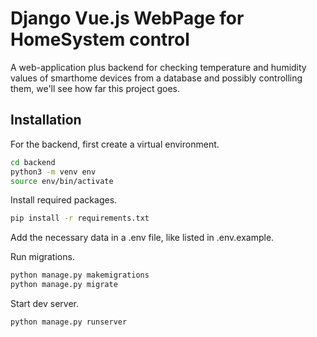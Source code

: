 # Django Vue.js WebPage for HomeSystem control

A web-application plus backend for checking temperature and humidity values of smarthome devices from a database and possibly controlling them, we'll see how far this project goes.

## Installation

For the backend, first create a virtual environment.

```bash
cd backend
python3 -m venv env
source env/bin/activate
```

Install required packages.

```bash
pip install -r requirements.txt
```

Add the necessary data in a .env file, like listed in .env.example.

Run migrations.

```bash
python manage.py makemigrations
python manage.py migrate
```

Start dev server.

```bash
python manage.py runserver
```
